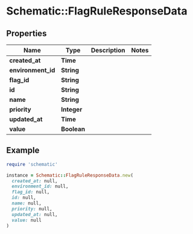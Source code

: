 # Schematic::FlagRuleResponseData

## Properties

| Name | Type | Description | Notes |
| ---- | ---- | ----------- | ----- |
| **created_at** | **Time** |  |  |
| **environment_id** | **String** |  |  |
| **flag_id** | **String** |  |  |
| **id** | **String** |  |  |
| **name** | **String** |  |  |
| **priority** | **Integer** |  |  |
| **updated_at** | **Time** |  |  |
| **value** | **Boolean** |  |  |

## Example

```ruby
require 'schematic'

instance = Schematic::FlagRuleResponseData.new(
  created_at: null,
  environment_id: null,
  flag_id: null,
  id: null,
  name: null,
  priority: null,
  updated_at: null,
  value: null
)
```

